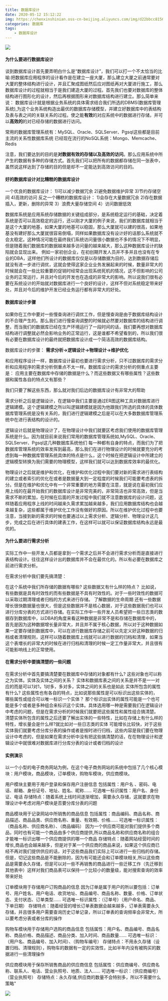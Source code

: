 ```yaml
---
title: 数据库设计
date: 2020-05-12 15:12:22
img: https://chenxinshinian.oss-cn-beijing.aliyuncs.com/img/d22bbcc815668a3244e4237c1731b98d8ee370a3.jpg
categories: 数据库
tags:
    - 数据库设计
---
```


<img src="https://chenxinshinian.oss-cn-beijing.aliyuncs.com/img/d22bbcc815668a3244e4237c1731b98d8ee370a3.jpg"></img>

#### 为什么要进行数据库设计
谈到数据库设计首先要弄明白什么是“数据库设计”，我们可以打一个不太恰当的比喻:把数据库应用程序的设计看作是在建立一座大厦，那么建立大厦之前通常要对大厦的整体结构进行设计，并且汇聚成图纸然后应对图纸再对大厦进行施工，那么数据库设计的过程就相当于是我们建造大厦的过程。首先我们也要对数据库的整体结构进行图形化的设计，然后再根据图形来对数据库结构进行建立。那么简单来说：
数据库设计就是根据业务系统的具体需求结合我们所选的DBMS(数据库管理系统),为这个业务系统构造出最优的数据库存储模型，并建立好数据库中的表结构及表与表之间的关联关系的过程。使之能**有效**的对应系统中的数据进行存储，并可以**高效的**的对已经存储的数据进行访问。

常用的数据库管理系统有：MySQL、Oracle、SQLServer、Pgsql这些都是目前主流的关系性数据库系统
已经现在流行的NoSQL系统：Mongo、Memcache、Redis

注意，我们要达到的目的是**对数据有效的存储以及高效的访问**。那么应用系统中所产生的数据有多种的存储方式。首先我们可以把所有的数据都存储在同一张表中，虽然说这样达到了存储的目的但是却不一定能达到高效访问的目的。

#### 好的数据库设计对比糟糕的数据库设计
一个优良的数据库设计：
1)可以减少数据冗余
2)避免数据维护异常
3)节约存储空间
4)高效的访问
反之一个糟糕的数据库设计：
1)会存在大量数据冗余
2)存在数据插入，更新，删除的异常
3）浪费大量存储空间
4）访问数据低效

数据库系统是应用系统存储数据的关键组成部分，是系统稳定运行的基础，决定着系统是否可以高效稳定的运行，还以刚才大厦的例子来说，我们的数据库就相当于是这个大厦的地基，如果大厦的地基可以稳固，那么大厦就可以建的很高，如果地基没有建好那么大厦就很容易倒塌，同样如果数据库没有设计好的话那么系统就不会太稳定。这种情况可能在最终我们系统访问量很小数据也不多的情况下不明显，但是随着我们数据库的数据越来越多访问量的越来越大，那么这种数据库设计的缺陷就会显现出来。
例如一家初创企业，在初创期开发人员并不多并且也没有在专业的DBA，这样他们所设计的数据库仅仅是以存储数据为目的，达到数据存储后就没有进一步进行调优，这就会使得这家企业业务发展起来的时候，数量非常大的时候就会在一些比较重要的促销时经常会出现系统死机的情况，这不但影响的公司业务的正常运行，并且对今后的开发也在造成的非常大的影响。所以说我们很有必要在系统设计的开始就对数据库进行一个良好的设计，这样不但对系统稳定带来好处，并且对今后的维护开发已经业务运行都有非常大的好处。

#### 数据库设计步骤
如果你在工作中要对一些慢查询进行调优工作，但是慢查询是由于数据库结构设计的不合理产生的。那么我们进行慢查询调整的时候就必然要对数据库的结构进行调整，而当我们的数据库已经在生产环境运行了一段时间的话，我们要再想对数据库结构进行调整就必然会影响业务的正常运行，这是谁都不希望看到的，所以我们很有必要在数据库设计的最终就把数据库设计成一个简洁高效的数据库结构。

数据库设计的步骤：
**需求分析->逻辑设计->物理设计->维护优化**

和应用程序设计一样，数据库设计最初也要进行需求分析，只不过数据库的需求分析和应用程序的需求分析侧重点不太一样。数据库设计的需求分析的侧重点主要是：
应用主要在数据库中存储的数据是什么？而这些数据又有哪些属性？这些数据和属性各自的特点又有那些？

我们只要了解这些东西，那么就对我们后边的数据库设计有非常大的帮助

需求分析之后是逻辑设计，在逻辑中我们主要是通过ER图这种工具对数据库进行逻辑建模。这个逻辑建模之所以叫逻辑建模就是因为他跟我们所选的具体的具体数据库管理系统是没有关系的，我们进行逻辑建模之后是可以在大多数数据库管理系统中在进行表结构的设计的。

逻辑设计后就是物理设计了，在物理设计中我们就要区考虑我们使用的数据库管理系统是什么。因为就目前来说我们常用的数据库管理系统如,MySQL、Oracle、SQLServer、Pgsql这几种数据库系统他们
每一种都有自身的特点，而我们为了把数据库管理系统的效率发挥到最高，那么我们在进行物理设计的时候就要充分的考虑到每一种数据库管理系统具体的特点是什么，这个时候在把逻辑设计中所建立的逻辑模型转换为我们需要的物理模型，这样我们就可以达到数据库效率的最优化。

物理设计之后就是维护和优化，在维护和优化过程中我们要对新的需求进行表结构的建立或者索引的优化在或者是数据量大到一定程度的时候我们可能要考虑表的拆分。但是在维护和优化中有一个非常重要的地方需要在注意，就是说在最初我们应用上线的在最开始我们的数据库设计是非常完美的，非常简洁也非常高效，但是当需求不断的累加，在时候在后面的开发过程中我们就不注意数据库的设计问题，这样随着应用程序上线的时间越来久需求累加越来越多，我们应用数据库结构也会越来越复杂，这些都属于维护优化工作没有做好的原因。所以在维护优化过程中也要注意，当接到新的需求的时候也要通过以上需求分析、逻辑分析、物理设计这几步，完成之后在进行具体的建表工作，在这样可以就可以保证数据库结构永远是最优的。

#### 为什么要进行需求分析
实际工作中一些开发人员都是拿到一个需求之后并不会进行需求分析而是直接进行表结构设计。往往这样设计出的数据库并不会在最优化的。所以有必要在数据库之前进行需求分析。

在需求分析中我们要先搞清楚：

在这个系统中我们所存储的数据有哪些?
这些数据又有什么样的特点？
比如说，有些数据是具有时效性的而有些数据是不具有时效性的。对于一些时效性的数据可以采取过期清理或者归档的方式来进行存储。
了解数据的生命周期
还有一些数据增长很快数据量也很大，但是这些数据并不是核心数据，对于这些数据我们也可以进行分库分表的方式进行存储。在实际工作中一些开发人员希望把一些日志类的数据存到数据库中，以DBA的角度来看这种数据是非常不是和存储在数据库中的，首先是因为这种数据增长量非常大，并且并不属于核心数据，所以对于这种数据如果一定要存储到数据库中，可以在进行数据库存储之前可以先定义好这种数据的归档或者清理规则，这样可以随着数据库上线就可以进行数据的归档和清理，如果当这个表増长的非常大的时候在进行归档和清理的时候一定工作量非常大，并且很有可能影响线上的正常使用。

#### 在需求分析中要搞清楚的一些问题
在需求分析中首先要搞清楚要在数据库中存储的对象都有什么?
这些对象也可以称之为实体。实体及实体之间的关系？
实体和数据库表之间的关系是并不是一一对应的而是可以1对1，1对多，多对多，实体之间的关系也是如此
实体所包含的属性有什么?
这些属性也有各自的特点，比如说那些属性是可以标识出这些实体的，
哪些属性或组合可以唯一标识一个实体？
那个标识出实体的属性可能是一个也可能是多个或者是多种组合来标识这个实体。具体选用哪一种是需要我们在逻辑设计中考虑的问题，但是在需求分析的时候我们就要把这些属性和属性组合搞清楚。
清楚实体所包含的属性之后还要了解出实体的一些特性，比如在存储上有什么样的特性，增长量会是什么样?就比如对一些日志类的实体
可能增长比较快，对于这些实体我们就要考虑分库分表的操作或者是按时进行归档，这些内容是我们要在物理设计中考虑的，但是如果在需求分析中没有把这些搞清楚的话，在在物理设计和逻辑设计中就很难对数据库进行分库分表的设计或者归档的设计

#### 实例演示
以一个小型的电子商务网站为例，在这个电子商务网站的系统中包括了几个核心模块：用户模块，商品模块，订单模块，购物车模块，供应商模块。

用户模块主要用于用户登录和保存用户注册信息
包括属性：用户名 、密码、电话、邮箱、身份证号、地址、姓名、昵称……
可选唯一标识属性：用户名、身份证、电话
存储特点：随着系统上线时间逐渐增加，需要永久存储，这就要求在物理设计中考虑对用户模块是否要分库分表的问题

商品模块用于记录网站中所销售的商品信息
包括属性：商品编码、商品名称、商品描述、商品品类、供应商名称、重量、有效期、价格……
可选唯一标识属性：（商品名称、供应商名称）、（商品编码）
因为一个供应商可能对我们提供多个商品，同时也有可能一个商品由多个供应商提供,所以商品名称和供应商名称的组合才能唯一标识出哪一个供应商提供的哪一个商品
存储特点：随着网站经营时间的增长,商品也会越来越多，但是对于某一个供应商的商品来说，如果这个供应商已经不再对我们提供供应的话，对于这些商品我们实际上可以进行一些归档的存储。但是，切记这些商品是不能删除的，因为有可能还会和订单模块相关,所以这些商品是需要永久存储，但是可以对一些不再销售的商品进行一些迁移工作（先迁移到其他表中）这样对我们商品表可以保持一个比较小的数量级，能对搜索查询的效率带来好处

订单模块用于存储用户订购商品的信息
因为订单是属于用户的所以要包括：订单号、用户姓名、用户电话、收货地址、商品编号、商品名称、数量、价格、订单状态、支付状态、订单类型……
可选唯一标识属性：（订单号）（用户命名、商品、下单日期）
存储特点：随着经营的增长订单表数据会越来越多，订单表需要永久存储，并且很多用户需要查询历史订单记录，所以订单表的查询频率会非常大，所以要考虑分表或者分库的操作

购物车模块用于存储用户选购的商品信息
包括属性：用户名、商品编号、商品名称、商品价格、商品描述、商品分类、加入时间、商品数量……
可选唯一标识：（用户名、商品编号、加入时间）、（购物车编号）
存储特点：不用永久存储（设置归档、清理规则），购物车的数据有一定的实效性，比如半年内没有被购买的数据进行一些清理操作

供应商模块用于保存所销售商品的供应商信息
包括属性：供应商编号、供应商名称、联系人、电话、营业执照号、地质、法人……
可选唯一标识：（供应商编号）（营业执照号）
存储特点：永久存储,供应商的数量不会特别多，所以不需要什么策略"

<img src="https://chenxinshinian.oss-cn-beijing.aliyuncs.com/img/20200509065747.png"></img>

